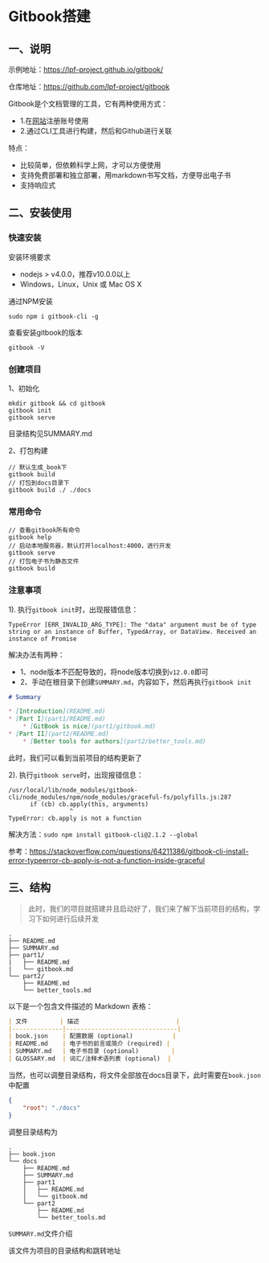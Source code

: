 # Gitbook搭建

## 一、说明

示例地址：https://lpf-project.github.io/gitbook/

仓库地址：https://github.com/lpf-project/gitbook

Gitbook是个文档管理的工具，它有两种使用方式：
- 1.在[网站](https://www.gitbook.com/)注册账号使用
- 2.通过CLI工具进行构建，然后和Github进行关联

特点：
- 比较简单，但依赖科学上网，才可以方便使用
- 支持免费部署和独立部署，用markdown书写文档，方便导出电子书
- 支持响应式

## 二、安装使用

### 快速安装

安装环境要求
- nodejs > v4.0.0，推荐v10.0.0以上
- Windows，Linux，Unix 或 Mac OS X

通过NPM安装

```
sudo npm i gitbook-cli -g
```

查看安装gitbook的版本

```
gitbook -V
```

### 创建项目

1、初始化

```
mkdir gitbook && cd gitbook
gitbook init
gitbook serve
```
目录结构见SUMMARY.md

2、打包构建
```
// 默认生成_book下
gitbook build
​// 打包到docs目录下
gitbook build ./ ./docs
```

### 常用命令

```
// 查看gitbook所有命令
gitbook help
// 启动本地服务器，默认打开localhost:4000，进行开发
gitbook serve
// 打包电子书为静态文件
gitbook build
```

### 注意事项

1). 执行`gitbook init`时，出现报错信息：

```
TypeError [ERR_INVALID_ARG_TYPE]: The "data" argument must be of type string or an instance of Buffer, TypedArray, or DataView. Received an instance of Promise
```
解决办法有两种：
- 1、node版本不匹配导致的，将node版本切换到`v12.0.0`即可
- 2、手动在根目录下创建`SUMMARY.md`，内容如下，然后再执行`gitbook init`

```md
# Summary

* [Introduction](README.md)
* [Part I](part1/README.md)
    * [GitBook is nice](part1/gitbook.md)
* [Part II](part2/README.md)
    * [Better tools for authors](part2/better_tools.md)
```
此时，我们可以看到当前项目的结构更新了

2). 执行`gitbook serve`时，出现报错信息：

```
/usr/local/lib/node_modules/gitbook-cli/node_modules/npm/node_modules/graceful-fs/polyfills.js:287
      if (cb) cb.apply(this, arguments)
                 ^
TypeError: cb.apply is not a function
```
解决方法：`sudo npm install gitbook-cli@2.1.2 --global`

参考：https://stackoverflow.com/questions/64211386/gitbook-cli-install-error-typeerror-cb-apply-is-not-a-function-inside-graceful

## 三、结构

> 此时，我们的项目就搭建并且启动好了，我们来了解下当前项目的结构，学习下如何进行后续开发

```
.
├── README.md
├── SUMMARY.md
├── part1/
|   ├── README.md
|   └── gitbook.md
└── part2/
    ├── README.md
    └── better_tools.md
```
以下是一个包含文件描述的 Markdown 表格：

```markdown
| 文件         | 描述                           |
|--------------|-------------------------------|
| book.json    | 配置数据 (optional)           |
| README.md    | 电子书的前言或简介 (required) |
| SUMMARY.md   | 电子书目录 (optional)         |
| GLOSSARY.md  | 词汇/注释术语列表 (optional)  |
```

当然，也可以调整目录结构，将文件全部放在docs目录下，此时需要在`book.json`中配置

```json
{
    "root": "./docs"
}
```
调整目录结构为

```
.
├── book.json
└── docs
    ├── README.md
    ├── SUMMARY.md
    ├── part1
    │   ├── README.md
    │   └── gitbook.md
    └── part2
        ├── README.md
        └── better_tools.md
```
`SUMMARY.md`文件介绍

该文件为项目的目录结构和跳转地址